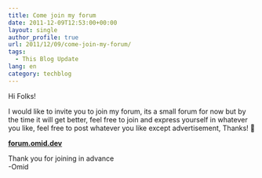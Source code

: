 ```yaml
---
title: Come join my forum
date: 2011-12-09T12:53:00+00:00
layout: single
author_profile: true
url: 2011/12/09/come-join-my-forum/
tags:
  - This Blog Update
lang: en
category: techblog
---
```

Hi Folks!

I would like to invite you to join my forum, its a small forum for now but by the time it will get better, feel free to join and express yourself in whatever you like, feel free to post whatever you like except advertisement, Thanks! 🙂

[**forum.omid.dev**](https://forum.omid.dev/)

Thank you for joining in advance  
-Omid
